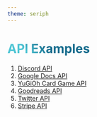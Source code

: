 ```yaml
---
theme: seriph
---
```


# API Examples

1. [Discord API](https://discord.com/developers/docs/reference)
2. [Google Docs API](https://developers.google.com/docs/api/reference/rest/)
3. [YuGiOh Card Game API](https://ygoprodeck.com/api-guide/)
4. [Goodreads API](https://www.goodreads.com/api)
5. [Twitter API](https://developer.twitter.com/en/docs/twitter-api)
6. [Stripe API](https://stripe.com/docs/api)

<style>
h1 {
  background-color: #2B90B6;
  background-image: linear-gradient(45deg, #4EC5D4 10%, #146b8c 20%);
  background-size: 100%;
  -webkit-background-clip: text;
  -moz-background-clip: text;
  -webkit-text-fill-color: transparent;
  -moz-text-fill-color: transparent;
}
</style>
